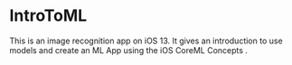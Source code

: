 # IntroToML
This is an image recognition app on iOS 13. 
It gives an introduction to use models and create an ML App using the iOS CoreML Concepts .
